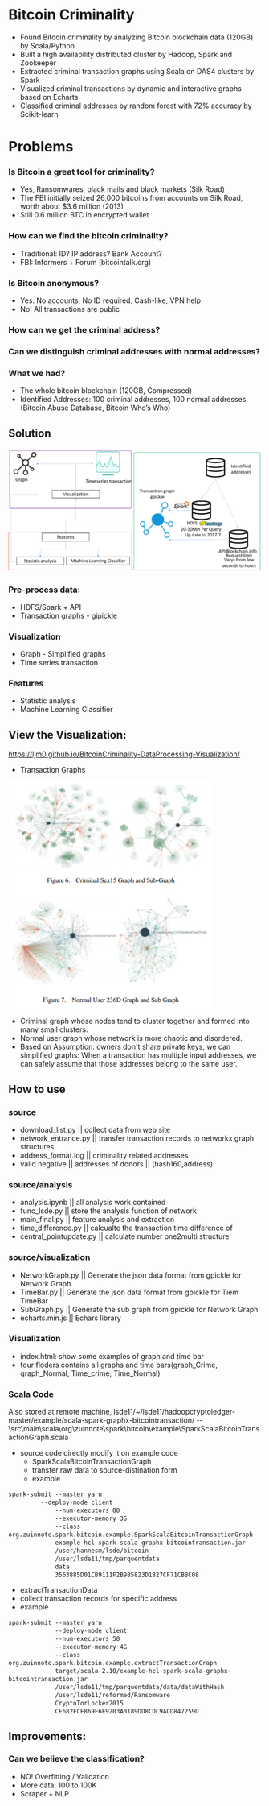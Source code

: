 # Bitcoin Criminality
- Found Bitcoin criminality by analyzing Bitcoin blockchain data (120GB) by Scala/Python
- Built a high availability distributed cluster by Hadoop, Spark and Zookeeper
- Extracted criminal transaction graphs using Scala on DAS4 clusters by Spark
- Visualized criminal transactions by dynamic and interactive graphs based on Echarts
- Classified criminal addresses by random forest with 72% accuracy by Scikit-learn

# Problems
### Is Bitcoin a great tool for criminality?
- Yes, Ransomwares, black mails and black markets (Silk Road)
- The FBI initially seized 26,000 bitcoins from accounts on Silk Road, worth about $3.6 million (2013)
- Still 0.6 million BTC in encrypted wallet
### How can we find the bitcoin criminality?
- Traditional: ID? IP address? Bank Account?
- FBI: Informers + Forum (bitcointalk.org)
### Is Bitcoin anonymous?
- Yes: No accounts, No ID required, Cash-like, VPN help
- No! All transactions are public
### How can we get the criminal address?
### Can we distinguish criminal addresses with normal addresses? 
### What we had?
- The whole bitcoin blockchain (120GB, Compressed)
- Identified Addresses: 100 criminal addresses, 100 normal addresses
(Bitcoin Abuse Database, Bitcoin Who’s Who)

## Solution
![avatar](Overview.png)
### Pre-process data:
- HDFS/Spark + API
- Transaction graphs - gipickle
### Visualization
- Graph - Simplified graphs
- Time series transaction
### Features
- Statistic analysis
- Machine Learning Classifier

## View the Visualization:
https://ljm0.github.io/BitcoinCriminality-DataProcessing-Visualization/
- Transaction Graphs

![avatar](network.png)
- Criminal graph whose nodes tend to cluster together and formed into many small clusters. 
- Normal user graph whose network is more chaotic and disordered.
- Based on Assumption: owners don't share private keys, we can simplified graphs: When a transaction has multiple input addresses, we can safely assume that those addresses belong to the same user. 

## How to use

### source
- download_list.py || collect data from web site
- network_entrance.py || transfer transaction records to networkx graph structures
- address_format.log || criminality related addresses
- valid negative || addresses of donors || (hash160,address)

### source/analysis
- analysis.ipynb || all analysis work contained
- func_lsde.py || store the analysis function of network
- main_final.py || feature analysis and extraction
- time_difference.py || calcualte the transaction time difference of 
- central_pointupdate.py || calculate number one2multi structure

### source/visualization
- NetworkGraph.py || Generate the json data format from gpickle for Network Graph
- TimeBar.py || Generate the json data format from gpickle for Tiem TimeBar
- SubGraph.py || Generate the sub graph from gpickle for Network Graph
- echarts.min.js || Echars library 

### Visualization
- index.html: show some examples of graph and time bar
- four floders contains all graphs and time bars(graph_Crime, graph_Normal, Time_crime, Time_Normal)

### Scala Code 
Also stored at remote machine, lsde11/~/lsde11/hadoopcryptoledger-master/example/scala-spark-graphx-bitcointransaction/
--\src\main\scala\org\zuinnote\spark\bitcoin\example\SparkScalaBitcoinTransactionGraph.scala 
- source code directly modify it on example code
	- SparkScalaBitcoinTransactionGraph
    - transfer raw data to source-distination form
	- example
```
spark-submit --master yarn
	     --deploy-mode client
             --num-executors 80     
             --executor-memory 3G    
             --class org.zuinnote.spark.bitcoin.example.SparkScalaBitcoinTransactionGraph 
             example-hcl-spark-scala-graphx-bitcointransaction.jar 
             /user/hannesm/lsde/bitcoin 
             /user/lsde11/tmp/parquentdata 
             data 
             3563885D01CB9111F2B985823D1827CF71CBBC08 
```

- extractTransactionData
- collect transaction records for specific address
- example
```
spark-submit --master yarn
             --deploy-mode client
             --num-executors 50 
             --executor-memory 4G
             --class org.zuinnote.spark.bitcoin.example.extractTransactionGraph
             target/scala-2.10/example-hcl-spark-scala-graphx-bitcointransaction.jar
             /user/lsde11/tmp/parquentdata/data/dataWithHash 
             /user/lsde11/reformed/Ransomware 
             CryptoTorLocker2015
             CE682FCE869F6E9203A0189DD8CDC9ACD847259D
```
## Improvements:
### Can we believe the classification? 
- NO! Overfitting / Validation
- More data: 100 to 100K
- Scraper + NLP
